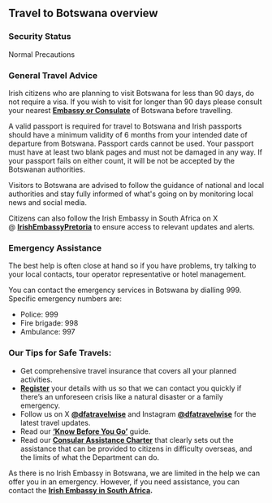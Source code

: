 ## Travel to Botswana overview

### **Security Status**

Normal Precautions

### **General Travel Advice**

Irish citizens who are planning to visit Botswana for less than 90 days, do not require a visa. If you wish to visit for longer than 90 days please consult your nearest [**Embassy or Consulate**](/en/dfa/embassies-in-ireland/) of Botswana before travelling.

A valid passport is required for travel to Botswana and Irish passports should have a minimum validity of 6 months from your intended date of departure from Botswana. Passport cards cannot be used. Your passport must have at least two blank pages and must not be damaged in any way. If your passport fails on either count, it will be not be accepted by the Botswanan authorities.

Visitors to Botswana are advised to follow the guidance of national and local authorities and stay fully informed of what's going on by monitoring local news and social media.

Citizens can also follow the Irish Embassy in South Africa on X @ [**IrishEmbassyPretoria**](https://twitter.com/IrlEmbPretoria) to ensure access to relevant updates and alerts.

### **Emergency Assistance**

The best help is often close at hand so if you have problems, try talking to your local contacts, tour operator representative or hotel management.

You can contact the emergency services in Botswana by dialling 999. Specific emergency numbers are:

* Police: 999
* Fire brigade: 998
* Ambulance: 997

### **Our Tips for Safe Travels:**

* Get comprehensive travel insurance that covers all your planned activities.
* [**Register**](/en/dfa/overseas-travel/citizens-registration/) your details with us so that we can contact you quickly if there’s an unforeseen crisis like a natural disaster or a family emergency.
* Follow us on X [**@dfatravelwise**](https://www.twitter.com/DFATravelWise) and Instagram [**@dfatravelwise**](https://www.instagram.com/dfatravelwise/) for the latest travel updates.
* Read our [**‘Know Before You Go’**](/en/dfa/overseas-travel/know-before-you-go-/) guide.
* Read our [**Consular Assistance Charter**](https://www.ireland.ie/en/dfa/overseas-travel/assistance-abroad/consular-assistance-charter/) that clearly sets out the assistance that can be provided to citizens in difficulty overseas, and the limits of what the Department can do.

As there is no Irish Embassy in Botswana, we are limited in the help we can offer you in an emergency. However, if you need assistance, you can contact the [**Irish Embassy in South Africa**](/en/southafrica/pretoria/)**.**